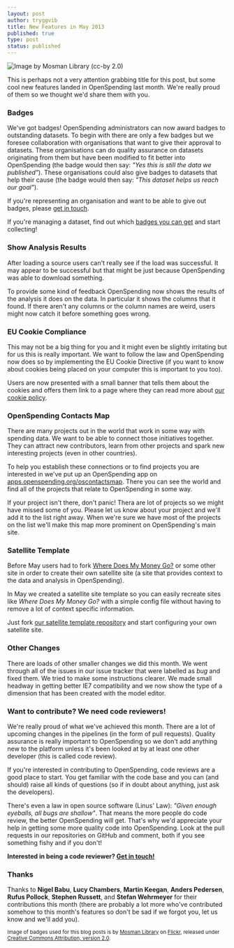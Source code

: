 ```yaml
---
layout: post
author: tryggvib
title: New Features in May 2013
published: true
type: post
status: published
---
```


![Image by Mosman Library (cc-by 2.0)](https://farm9.staticflickr.com/8205/8206356927_3d5c720658_c.jpg "Badges!")

This is perhaps not a very attention grabbing title for this post, but some cool new features landed in OpenSpending last month. We're really proud of them so we thought we'd share them with you.

### Badges

We've got badges! OpenSpending administrators can now award badges to outstanding datasets. To begin with there are only a few badges but we foresee collaboration with organisations that want to give their approval to datasets. These organisations can do quality assurance on datasets originating from them but have been modified to fit better into OpenSpending (the badge would then say: *"Yes this is still the data we published"*). These organisations could also give badges to datasets that help their cause (the badge would then say: *"This dataset helps us reach our goal"*).

If you're representing an organisation and want to be able to give out badges, please [get in touch](http://openspending.org/about/contact.html).

If you're managing a dataset, find out which [badges you can get](http://openspending.org/badges) and start collecting!

### Show Analysis Results

After loading a source users can't really see if the load was successful. It may appear to be successful but that might be just because OpenSpending was able to download something.

To provide some kind of feedback OpenSpending now shows the results of the analysis it does on the data. In particular it shows the columns that it found. If there aren't any columns or the column names are weird, users might now catch it before something goes wrong.

### EU Cookie Compliance

This may not be a big thing for you and it might even be slightly irritating but for us this is really important. We want to follow the law and OpenSpending now does so by implementing the EU Cookie Directive (if you want to know about cookies being placed on your computer this is important to you too).

Users are now presented with a small banner that tells them about the cookies and offers them link to a page where they can read more about [our cookie policy](http://okfn.org/cookie-policy/).

### OpenSpending Contacts Map

There are many projects out in the world that work in some way with spending data. We want to be able to connect those initiatives together. They can attract new contributors, learn from other projects and spark new interesting projects (even in other countries).

To help you establish these connections or to find projects you are interested in we've put up an OpenSpending app on [apps.openspending.org/oscontactsmap](http://apps.openspending.org/oscontactsmap/). There you can see the world and find all of the projects that relate to OpenSpending in some way.

If your project isn't there, don't panic! Thera are lot of projects so we might have missed some of you. Please let us know about your project and we'll add it to the list right away. When we're sure we have most of the projects on the list we'll make this map more prominent on OpenSpending's main site.

### Satellite Template

Before May users had to fork [Where Does My Money Go?](http://wheredoesmymoneygo.org/) or some other site in order to create their own satellite site (a site that provides context to the data and analysis in OpenSpending).

In May we created a satellite site template so you can easily recreate sites like *Where Does My Money Go?* with a simple config file without having to remove a lot of context specific information.

Just fork [our satellite template repository](https://github.com/openspending/satellite-template) and start configuring your own satellite site.

### Other Changes

There are loads of other smaller changes we did this month. We went through all of the issues in our issue tracker that were labelled as *bug* and fixed them. We tried to make some instructions clearer. We made small headway in getting better IE7 compatibility and we now show the type of a dimension that has been created with the model editor.

### Want to contribute? We need code reviewers!

We're really proud of what we've achieved this month. There are a lot of upcoming changes in the pipelines (in the form of pull requests). Quality assurance is really important to OpenSpending so we don't add anything new to the platform unless it's been looked at by at least one other developer (this is called code review).

If you're interested in contributing to OpenSpending, code reviews are a good place to start. You get familiar with the code base and you can (and should) raise all kinds of questions (so if in doubt about anything, just ask the developers).

There's even a law in open source software (Linus' Law): *"Given enough eyeballs, all bugs are shallow"*. That means the more people do code review, the better OpenSpending will get. That's why we'd appreciate your help in getting some more quality code into OpenSpending. Look at the pull requests in our repositories on GitHub and comment, both if you see something fishy and if you don't!

**Interested in being a code reviewer? [Get in touch!](http://openspending.org/about/contact.html)**

### Thanks

Thanks to **Nigel Babu**, **Lucy Chambers**, **Martin Keegan**, **Anders Pedersen**, **Rufus Pollock**, **Stephen Russett**, and **Stefan Wehrmeyer** for their contributions this month (there are probably a lot more who've contributed somehow to this month's features so don't be sad if we forgot you, let us know and we'll add you).

<small>Image of badges used for this blog posts is by [Mosman Library](https://www.flickr.com/photos/mosmanlibrary/) on [Flickr](http://flickr.com), released under [Creative Commons Attribution, version 2.0](http://creativecommons.org/licenses/by/2.0/).</small>
